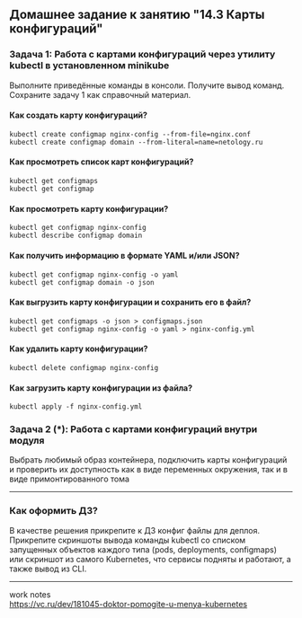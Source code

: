 ## Домашнее задание к занятию "14.3 Карты конфигураций"

### Задача 1: Работа с картами конфигураций через утилиту kubectl в установленном minikube

Выполните приведённые команды в консоли. Получите вывод команд. Сохраните
задачу 1 как справочный материал.

#### Как создать карту конфигураций?

```
kubectl create configmap nginx-config --from-file=nginx.conf
kubectl create configmap domain --from-literal=name=netology.ru
```

#### Как просмотреть список карт конфигураций?

```
kubectl get configmaps
kubectl get configmap
```

#### Как просмотреть карту конфигурации?

```
kubectl get configmap nginx-config
kubectl describe configmap domain
```

#### Как получить информацию в формате YAML и/или JSON?

```
kubectl get configmap nginx-config -o yaml
kubectl get configmap domain -o json
```

#### Как выгрузить карту конфигурации и сохранить его в файл?

```
kubectl get configmaps -o json > configmaps.json
kubectl get configmap nginx-config -o yaml > nginx-config.yml
```

#### Как удалить карту конфигурации?

```
kubectl delete configmap nginx-config
```

#### Как загрузить карту конфигурации из файла?

```
kubectl apply -f nginx-config.yml
```

### Задача 2 (*): Работа с картами конфигураций внутри модуля

Выбрать любимый образ контейнера, подключить карты конфигураций и проверить
их доступность как в виде переменных окружения, так и в виде примонтированного
тома

---

### Как оформить ДЗ?
В качестве решения прикрепите к ДЗ конфиг файлы для деплоя. Прикрепите скриншоты вывода команды kubectl со списком запущенных объектов каждого типа (pods, deployments, configmaps) или скриншот из самого Kubernetes, что сервисы подняты и работают, а также вывод из CLI.

---
work notes </br>
https://vc.ru/dev/181045-doktor-pomogite-u-menya-kubernetes </br>

